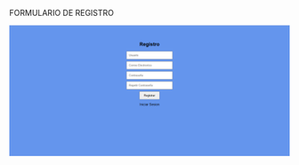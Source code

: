 FORMULARIO DE REGISTRO 

![Formulario de Registro](https://raw.githubusercontent.com/lucasdanielgonzalez/Login-form/master/Registro.png)
